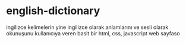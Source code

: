 # english-dictionary
ingilizce kelimelerin yine ingilizce olarak anlamlarını ve sesli olarak okunuşunu kullanıcıya veren basit bir html, css, javascript  web sayfaso
